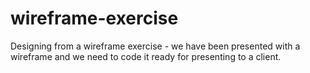 # wireframe-exercise
Designing from a wireframe exercise - we have been presented with a wireframe and we need to code it ready for presenting to a client.

